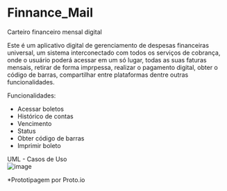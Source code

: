 # Finnance_Mail
Carteiro financeiro mensal digital

Este é um aplicativo digital de gerenciamento de despesas financeiras universal, um sistema interconectado com todos os serviços de cobrança, onde o usuário poderá acessar em um só lugar, todas as suas faturas mensais, retirar de forma imprpessa, realizar o pagamento digital, obter o código de barras, compartilhar entre plataformas dentre outras funcionalidades.

Funcionalidades:

- Acessar boletos
- Histórico de contas
- Vencimento
- Status
- Obter código de barras
- Imprimir boleto


UML - Casos de Uso                                                                                                                                                        
![image](https://user-images.githubusercontent.com/42909266/160187219-7f6b7722-2423-4b8a-b791-adab34f2b8c0.png)





*Prototipagem por Proto.io
